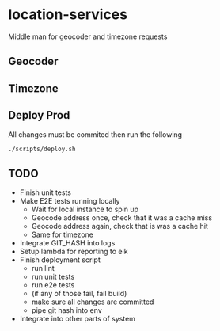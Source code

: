 # location-services

Middle man for geocoder and timezone requests

## Geocoder

## Timezone

## Deploy Prod

All changes must be commited then run the following

``` bash
./scripts/deploy.sh
```

## TODO

- Finish unit tests
- Make E2E tests running locally
  - Wait for local instance to spin up
  - Geocode address once, check that it was a cache miss
  - Geocode address again, check that is was a cache hit
  - Same for timezone
- Integrate GIT_HASH into logs
- Setup lambda for reporting to elk
- Finish deployment script
  - run lint
  - run unit tests
  - run e2e tests
  - (if any of those fail, fail build)
  - make sure all changes are committed
  - pipe git hash into env
- Integrate into other parts of system
  